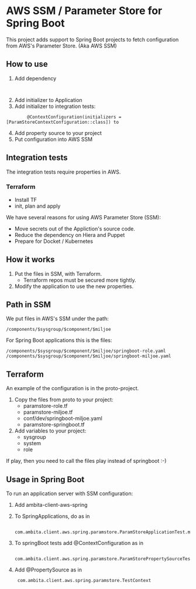 AWS SSM / Parameter Store for Spring Boot
=========================================

This project adds support to Spring Boot projects to fetch configuration from
 AWS's Parameter Store. (Aka AWS SSM)




How to use
----------

1. Add dependency
```
    
```
2. Add initializer to Application
3. Add initializer to integration tests:
```
        @ContextConfiguration(initializers = [ParamStoreContextConfiguration::class]) to
```
4. Add property source to your project
5. Put configuration into AWS SSM


Integration tests
-----------------

The integration tests require properties in AWS.

### Terraform

* Install TF
* init, plan and apply



We have several reasons for using AWS Parameter Store (SSM):
* Move secrets out of the Appliction's source code.
* Reduce the dependency on Hiera and Puppet
* Prepare for Docket / Kubernetes


How it works
------------

1. Put the files in SSM, with Terraform.
    * Terraform repos must be secured more tightly.
2. Modify the application to use the new properties.


Path in SSM
-----------

We put files in AWS's SSM under the path:

    /components/$sysgroup/$component/$miljoe

For Spring Boot applications this is the files:

    /components/$sysgroup/$component/$miljoe/springboot-role.yaml
    /components/$sysgroup/$component/$miljoe/springboot-miljoe.yaml


Terraform
---------

An example of the configuration is in the proto-project.

1. Copy the files from proto to your project:
    * paramstore-role.tf
    * paramstore-miljoe.tf
    * conf/dev/springboot-miljoe.yaml
    * paramstore-springboot.tf
2. Add variables to your project:
    * sysgroup
    * system
    * role

If play, then you need to call the files play instead of springboot :-)

Usage in Spring Boot
---------------------

To run an application server with SSM configuration:

1. Add ambita-client-aws-spring
2. To SpringApplications, do as in 

        com.ambita.client.aws.spring.paramstore.ParamStoreApplicationTest.main

3. To springBoot tests add @ContextConfiguration as in

        com.ambita.client.aws.spring.paramstore.ParamStorePropertySourceTest

4. Add @PropertySource as in 

        com.ambita.client.aws.spring.paramstore.TestContext    


